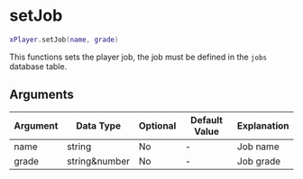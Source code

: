 # setJob

```lua
xPlayer.setJob(name, grade)
```

This functions sets the player job, the job must be defined in the `jobs` database table.

## Arguments

| Argument | Data Type     | Optional | Default Value | Explanation |
|----------|---------------|----------|---------------|-------------|
| name     | string        | No       | -             | Job name    |
| grade    | string&number | No       | -             | Job grade   |
